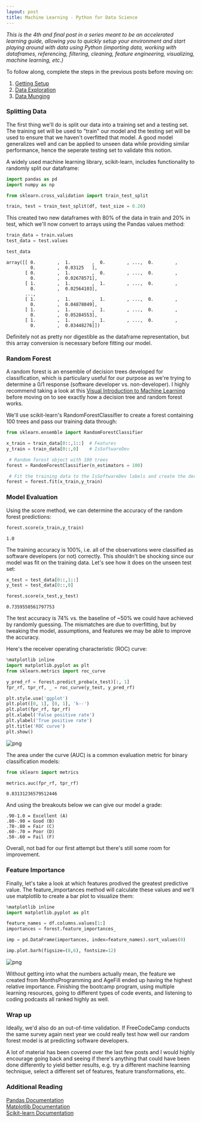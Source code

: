 ```yaml
---
layout: post
title: Machine Learning - Python for Data Science
---
```


*This is the 4th and final post in a series meant to be an accelerated learning guide, allowing you to quickly setup your environment and start playing around with data using Python (importing data, working with dataframes, referencing, filtering, cleaning, feature engineering, visualizing, machine learning, etc.)*

To follow along, complete the steps in the previous posts before moving on:
1. [Getting Setup](http://mitalbalar.com/2016/10/10/getting-setup-python-for-data-science.html "Getting Setup")
2. [Data Exploration](http://mitalbalar.com/2016/10/17/data-exploration-python-for-data-science.html "Data Exploration")
3. [Data Munging](http://mitalbalar.com/2016/10/30/data-munging-python-for-data-science.html "Data Munging")

### Splitting Data

The first thing we'll do is split our data into a training set and a testing set. The training set will be used to "train" our model and the testing set will be used to ensure that we haven't overfitted that model. A good model generalizes well and can be applied to unseen data while providing similar performance, hence the seperate testing set to validate this notion.

A widely used machine learning library, scikit-learn, includes functionality to randomly split our dataframe:


```python
import pandas as pd
import numpy as np

from sklearn.cross_validation import train_test_split

train, test = train_test_split(df, test_size = 0.20)
```

This created two new dataframes with 80% of the data in train and 20% in test, which we'll now convert to arrays using the Pandas values method:


```python
train_data = train.values
test_data = test.values

test_data
```




    array([[ 0.        ,  1.        ,  0.        , ...,  0.        ,
             0.        ,  0.03125   ],
           [ 0.        ,  1.        ,  0.        , ...,  0.        ,
             0.        ,  0.02678571],
           [ 1.        ,  1.        ,  1.        , ...,  0.        ,
             0.        ,  0.02564103],
           ..., 
           [ 1.        ,  1.        ,  1.        , ...,  0.        ,
             0.        ,  0.04878049],
           [ 1.        ,  1.        ,  1.        , ...,  0.        ,
             0.        ,  0.05284553],
           [ 1.        ,  1.        ,  1.        , ...,  0.        ,
             0.        ,  0.03448276]])



Definitely not as pretty nor digestible as the dataframe representation, but this array conversion is necessary before fitting our model.

### Random Forest

A random forest is an ensemble of decision trees developed for classification, which is particulary useful for our purpose as we're trying to determine a 0/1 response (software developer vs. non-developer). I highly recommend taking a look at this [Visual Introduction to Machine Learning](http://www.r2d3.us/visual-intro-to-machine-learning-part-1/ "Visual Intro") before moving on to see exactly how a decision tree and random forest works.

We'll use scikit-learn's RandomForestClassifier to create a forest containing 100 trees and pass our training data through:


```python
from sklearn.ensemble import RandomForestClassifier 

x_train = train_data[0::,1::]  # Features
y_train = train_data[0::,0]    # IsSoftwareDev

 # Random forest object with 100 trees
forest = RandomForestClassifier(n_estimators = 100)

 # Fit the training data to the IsSoftwareDev labels and create the decision trees
forest = forest.fit(x_train,y_train)
```

### Model Evaluation

Using the score method, we can determine the accuracy of the random forest predictions:


```python
forest.score(x_train,y_train)
```




    1.0



The training accuracy is 100%, i.e. all of the observations were classified as software developers (or not) correctly. This shouldn't be shocking since our model was fit on the training data. Let's see how it does on the unseen test set:


```python
x_test = test_data[0::,1::]
y_test = test_data[0::,0]

forest.score(x_test,y_test)
```




    0.7359550561797753



The test accuracy is 74% vs. the baseline of ~50% we could have achieved by randomly guessing. The mismatches are due to overfitting, but by tweaking the model, assumptions, and features we may be able to improve the accuracy.

Here's the receiver operating characteristic (ROC) curve:


```python
%matplotlib inline
import matplotlib.pyplot as plt
from sklearn.metrics import roc_curve

y_pred_rf = forest.predict_proba(x_test)[:, 1]
fpr_rf, tpr_rf, _ = roc_curve(y_test, y_pred_rf)

plt.style.use('ggplot')
plt.plot([0, 1], [0, 1], 'k--')
plt.plot(fpr_rf, tpr_rf)
plt.xlabel('False positive rate')
plt.ylabel('True positive rate')
plt.title('ROC curve')
plt.show()
```


![png](https://mbalar.github.io/img/output_19_0.png)


The area under the curve (AUC) is a common evaluation metric for binary classification models:



```python
from sklearn import metrics

metrics.auc(fpr_rf, tpr_rf)
```


    0.83131236579512446

And using the breakouts below we can give our model a grade:

	.90-1.0 = Excellent (A)  
	.80-.90 = Good (B)  
	.70-.80 = Fair (C)  
	.60-.70 = Poor (D)  
	.50-.60 = Fail (F)  


Overall, not bad for our first attempt but there's still some room for improvement.

### Feature Importance

Finally, let's take a look at which features prodived the greatest predictive value. The feature_importances method will calculate these values and we'll use matplotlib to create a bar plot to visualize them:


```python
%matplotlib inline
import matplotlib.pyplot as plt

feature_names = df.columns.values[1:]
importances = forest.feature_importances_

imp = pd.DataFrame(importances, index=feature_names).sort_values(0)

imp.plot.barh(figsize=(8,6), fontsize=12)
```








![png](https://mbalar.github.io/img/output_25_1.png)


Without getting into what the numbers actually mean, the feature we created from MonthsProgramming and AgeFill ended up having the highest relative importance. Finishing the bootcamp program, using multiple learning resources, going to different types of code events, and listening to coding podcasts all ranked highly as well.

### Wrap up

Ideally, we'd also do an out-of-time validation. If FreeCodeCamp conducts the same survey again next year we could really test how well our random forest model is at predicting software developers.

A lot of material has been covered over the last few posts and I would highly encourage going back and seeing if there's anything that could have been done differently to yield better results, e.g. try a different machine learning technique, select a different set of features, feature transformations, etc.

### Additional Reading

[Pandas Documentation](http://pandas.pydata.org/pandas-docs/stable/index.html "Pandas Documentation")  
[Matplotlib Documentation](http://matplotlib.org/contents.html "Matplotlib Documentation")  
[Scikit-learn Documentation](http://scikit-learn.org/dev/index.html "Scikit Documentation")
